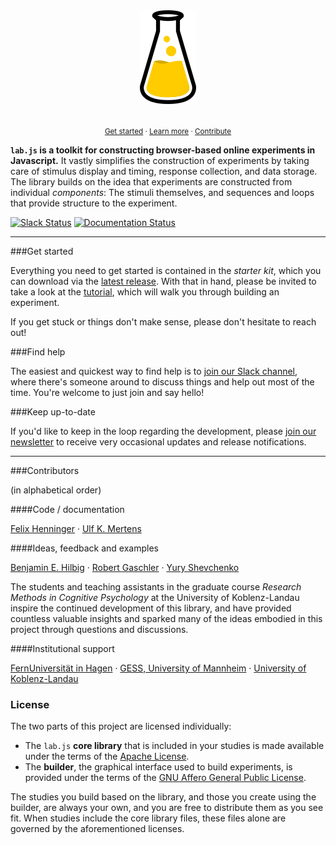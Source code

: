 <div align="center">
  <img src="docs/ci/flask_s.png">
</div><br>

<p align="center">
  <small>
    <a href="https://labjs.readthedocs.io/en/latest/tutorial/index.html">Get started</a> ·
    <a href="https://labjs.readthedocs.io/en/latest/">Learn more</a> ·
    <a href="https://labjs.readthedocs.io/en/latest/meta/contribute.html">Contribute</a>
  </small>
</p>

**`lab.js` is a toolkit for constructing browser-based online experiments in
Javascript.** It vastly simplifies the construction of experiments by taking
care of stimulus display and timing, response collection, and data storage. The
library builds on the idea that experiments are constructed from individual
*components*: The stimuli themselves, and sequences and loops that provide
structure to the experiment.

[![Slack Status](https://slackin-nmbrcrnchrs.herokuapp.com/badge.svg)](https://slackin-nmbrcrnchrs.herokuapp.com/)
[![Documentation Status](https://readthedocs.org/projects/labjs/badge/?version=latest)](http://labjs.readthedocs.io/en/latest/?badge=latest)

----

###Get started

Everything you need to get started is contained in the *starter kit*, which you
can download via the [latest
release](https://github.com/FelixHenninger/lab.js/releases/latest). With that in
hand, please be invited to take a look at the
[tutorial](https://labjs.readthedocs.io/en/latest/tutorial/index.html), which
will walk you through building an experiment.

If you get stuck or things don't make sense, please don't hesitate to reach out!

###Find help

The easiest and quickest way to find help is to [join our Slack
channel](https://slackin-nmbrcrnchrs.herokuapp.com/), where there's someone
around to discuss things and help out most of the time. You're welcome to just
join and say hello!

###Keep up-to-date

If you'd like to keep in the loop regarding the development, please [join our
newsletter](http://eepurl.com/co0K9r) to receive very occasional updates and
release notifications.

----

###Contributors

(in alphabetical order)

####Code / documentation

[Felix Henninger](http://felixhenninger.com) ·
[Ulf K. Mertens](http://www.psychologie.uni-heidelberg.de/ae/meth/team/mertens/)

####Ideas, feedback and examples

[Benjamin E. Hilbig](https://cognition.uni-landau.de/hilbig) ·
[Robert Gaschler](https://www.fernuni-hagen.de/psychologie/psychologisches_institut/about_institute/departments/app_lme/staff/rgaschler/) ·
[Yury Shevchenko](http://yuryshevchenko.com/)

The students and teaching assistants in the graduate course *Research Methods
in Cognitive Psychology* at the University of Koblenz-Landau inspire the
continued development of this library, and have provided countless valuable
insights and sparked many of the ideas embodied in this project through
questions and discussions.

####Institutional support

[FernUniversität in Hagen](https://www.fernuni-hagen.de/psychologie/psychologisches_institut/about_institute/departments/app_lme/) ·
[GESS, University of Mannheim](http://gess.uni-mannheim.de/) ·
[University of Koblenz-Landau](https://www.cognition.uni-landau.de/)

### License

The two parts of this project are licensed individually:

* The `lab.js` **core library** that is included in your studies is made
  available under the terms of the [Apache License](/library/license).
* The **builder**, the graphical interface used to build experiments,
  is provided under the terms of the [GNU Affero General Public
  License](/builder/license).

The studies you build based on the library, and those you create using the
builder, are always your own, and you are free to distribute them as you see
fit. When studies include the core library files, these files alone are governed
by the aforementioned licenses.
